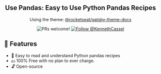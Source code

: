 <h2 align="center">
Use Pandas: Easy to Use Python Pandas Recipes
</h2>

<p align="center">Using the theme: <a href="https://github.com/Rocketseat/gatsby-themes/tree/master/%40rocketseat/gatsby-theme-docs">@rocketseat/gatsby-theme-docs</a>
</p>

<p align="center">
  <img src="https://img.shields.io/badge/PRs-welcome-%238257E6.svg" alt="PRs welcome!" />

  <a href="https://twitter.com/intent/follow?screen_name=KennethCassel">
    <img src="https://img.shields.io/twitter/follow/KennethCassel.svg?label=Follow%20@KennethCassel" alt="Follow @KennethCassel" />
  </a>
</p>

## 🚀 Features

- 📝 Easy to read and understand Python pandas recipes
- 💵 100% Free with no plan to ever charge.
- 🔓 Open-source
